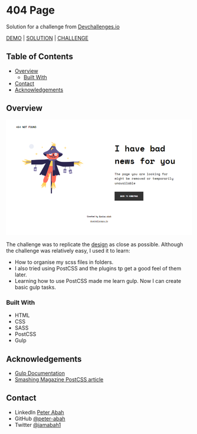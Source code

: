 # 404 Page
Solution for a challenge from  [Devchallenges.io](httpS://devchallenges.io)


[DEMO](https://[eter-abah.github.io/404-page]) | [SOLUTION](link) | [CHALLENGE](https://devchallenges.io/challenges/wBunSb7FPrIepJZAg0sY)

## Table of Contents

- [Overview](#overview)
  - [Built With](#built-with)
- [Contact](#contact)
- [Acknowledgements](#acknowledgements)

## Overview

![Screen shot](images/screenshot-desktop.png)

The challenge was to replicate the [design](https://devchallenges.io/challenges/wBunSb7FPrIepJZAg0sY) as close as possible.
Although the challenge was relatively easy, I used it to learn:
- How to organise my scss files in folders.
- I also tried using PostCSS and the plugins tp get a good feel of them later.
- Learning how to use PostCSS made me learn gulp. Now I can create basic gulp tasks.

### Built With

- HTML
- CSS
- SASS
- PostCSS
- Gulp

## Acknowledgements
- [Gulp Documentation](https://gulpjs.com/docs/en/getting-started/javascript-and-gulpfiles)
- [Smashing Magazine PostCSS article](https://www.smashingmagazine.com/2015/12/introduction-to-postcss/)

## Contact

- LinkedIn [Peter Abah](https://www.linkedin.com/in/peter-abah-321b73210)
- GitHub [@peter-abah](https://github.com/peter-abah)
- Twitter [@iamabah1](https://twitter.com/iamabah1)
